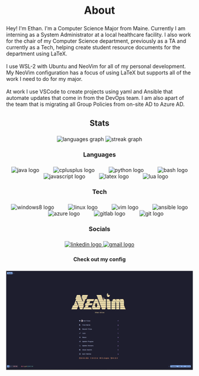 <h1 align="center">About</h1>

###

<p align="left">Hey! I'm Ethan. I'm a Computer Science Major from Maine. Currently I am interning as a System Administrator at a local healthcare facility. I also work for the chair of my Computer Science department, previously as a TA and currently as a Tech, helping create student resource documents for the department using LaTeX. <br><br>I use WSL-2 with Ubuntu and NeoVim for all of my personal development. My NeoVim configuration has a focus of using LaTeX but supports all of the work I need to do for my major.<br><br>At work I use VSCode to create projects using yaml and Ansible that automate updates that come in from the DevOps team. I am also apart of the team that is migrating all Group Policies from on-site AD to Azure AD.</p>

###

<h2 align="center">Stats</h2>

###

<div align="center">
  <img src="https://github-readme-stats.vercel.app/api/top-langs?username=EthanGilles&locale=en&hide_title=false&layout=compact&card_width=320&langs_count=8&theme=vue-dark&hide_border=false&order=2" height="150" alt="languages graph"  />
  <img src="https://streak-stats.demolab.com?user=EthanGilles&locale=en&mode=weekly&theme=vue-dark&hide_border=false&border_radius=5&order=3" height="150" alt="streak graph"  />
</div>

###

<h3 align="center">Languages</h3>

###

<div align="center">
  <img src="https://cdn.jsdelivr.net/gh/devicons/devicon/icons/java/java-original.svg" height="60" alt="java logo"  />
  <img width="30" />
  <img src="https://cdn.jsdelivr.net/gh/devicons/devicon/icons/cplusplus/cplusplus-original.svg" height="60" alt="cplusplus logo"  />
  <img width="30" />
  <img src="https://cdn.jsdelivr.net/gh/devicons/devicon/icons/python/python-original.svg" height="60" alt="python logo"  />
  <img width="30" />
  <img src="https://cdn.jsdelivr.net/gh/devicons/devicon/icons/bash/bash-original.svg" height="60" alt="bash logo"  />
  <img width="30" />
  <img src="https://cdn.jsdelivr.net/gh/devicons/devicon/icons/javascript/javascript-original.svg" height="60" alt="javascript logo"  />
  <img width="30" />
  <img src="https://cdn.jsdelivr.net/gh/devicons/devicon/icons/latex/latex-original.svg" height="60" alt="latex logo"  />
  <img width="30" />
  <img src="https://cdn.jsdelivr.net/gh/devicons/devicon/icons/lua/lua-original.svg" height="60" alt="lua logo"  />
</div>

###

<h3 align="center">Tech</h3>

###

<div align="center">
  <img src="https://cdn.jsdelivr.net/gh/devicons/devicon/icons/windows8/windows8-original.svg" height="60" alt="windows8 logo"  />
  <img width="30" />
  <img src="https://cdn.jsdelivr.net/gh/devicons/devicon/icons/linux/linux-original.svg" height="60" alt="linux logo"  />
  <img width="30" />
  <img src="https://cdn.jsdelivr.net/gh/devicons/devicon/icons/vim/vim-original.svg" height="60" alt="vim logo"  />
  <img width="30" />
  <img src="https://cdn.jsdelivr.net/gh/devicons/devicon/icons/ansible/ansible-original.svg" height="60" alt="ansible logo"  />
  <img width="30" />
  <img src="https://cdn.jsdelivr.net/gh/devicons/devicon/icons/azure/azure-original.svg" height="60" alt="azure logo"  />
  <img width="30" />
  <img src="https://cdn.jsdelivr.net/gh/devicons/devicon/icons/gitlab/gitlab-original.svg" height="60" alt="gitlab logo"  />
  <img width="30" />
  <img src="https://cdn.jsdelivr.net/gh/devicons/devicon/icons/git/git-original.svg" height="60" alt="git logo"  />
</div>

###

<h3 align="center">Socials</h3>

###

<div align="center">
  <a href="https://www.linkedin.com/in/ethan-gilles-20950b298/" target="_blank">
    <img src="https://raw.githubusercontent.com/maurodesouza/profile-readme-generator/master/src/assets/icons/social/linkedin/default.svg" width="100" height="50" alt="linkedin logo"  />
  </a>
  <a href="ehgilles01@gmail.com" target="_blank">
    <img src="https://raw.githubusercontent.com/maurodesouza/profile-readme-generator/master/src/assets/icons/social/gmail/default.svg" width="100" height="50" alt="gmail logo"  />
  </a>
</div>

###

<h4 align="center">Check out my config</h4>

###

<a href="https://github.com/EthanGilles/nvim" align="center" target="_blank"> 
  <img src="https://github.com/EthanGilles/EthanGilles/blob/3d7cd33e7be5c56e64c5c0b90d9f798ce9e19e93/nvim-pics/alpha.png">
</a>

###



